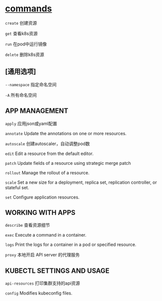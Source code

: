 # [commands](https://kubernetes.io/docs/reference/generated/kubectl/kubectl-commands)

`create` 创建资源

`get` 查看k8s资源

`run` 在pod中运行镜像

`delete` 删除k8s资源

## [通用选项]

`--namespace` 指定命名空间

`-A` 所有命名空间

## APP MANAGEMENT

`apply` 应用json或yaml配置

`annotate` Update the annotations on one or more resources.

`autoscale` 创建autoscaler，自动调整pod数

`edit` Edit a resource from the default editor.

`patch` Update fields of a resource using strategic merge patch

`rollout` Manage the rollout of a resource.

`scale` Set a new size for a deployment, replica set, replication controller, or stateful set.

`set` Configure application resources.

## WORKING WITH APPS

`describe` 查看资源细节

`exec` Execute a command in a container.

`logs` Print the logs for a container in a pod or specified resource.

`proxy` 本地开启 API server 的代理服务

## KUBECTL SETTINGS AND USAGE

`api-resources` 打印集群支持的api资源

`config` Modifies kubeconfig files.
